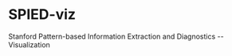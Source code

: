 SPIED-viz
=========

Stanford Pattern-based Information Extraction and Diagnostics -- Visualization
